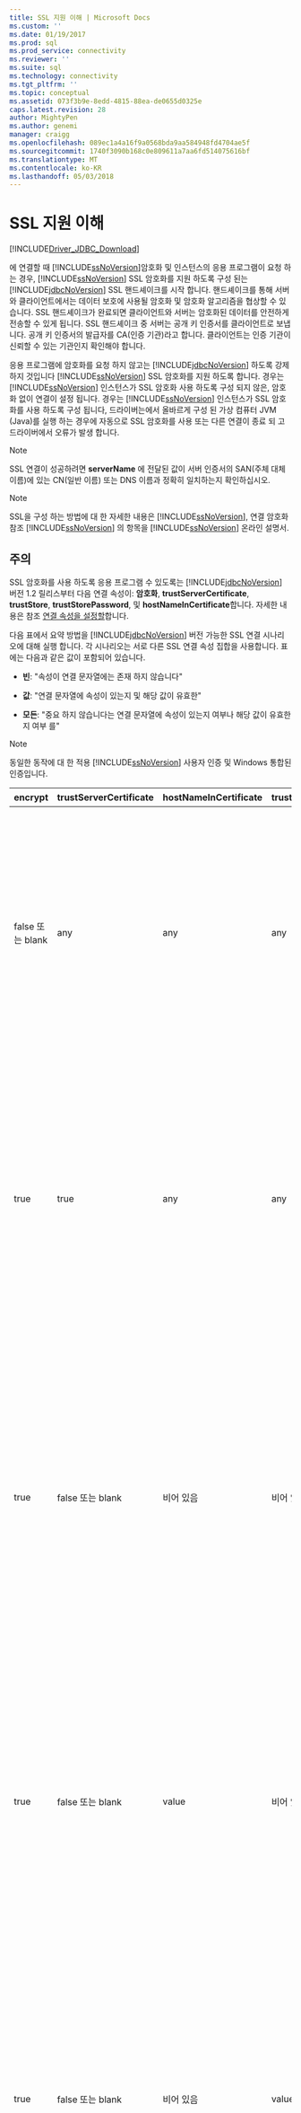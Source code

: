 ```yaml
---
title: SSL 지원 이해 | Microsoft Docs
ms.custom: ''
ms.date: 01/19/2017
ms.prod: sql
ms.prod_service: connectivity
ms.reviewer: ''
ms.suite: sql
ms.technology: connectivity
ms.tgt_pltfrm: ''
ms.topic: conceptual
ms.assetid: 073f3b9e-8edd-4815-88ea-de0655d0325e
caps.latest.revision: 28
author: MightyPen
ms.author: genemi
manager: craigg
ms.openlocfilehash: 089ec1a4a16f9a0568bda9aa584948fd4704ae5f
ms.sourcegitcommit: 1740f3090b168c0e809611a7aa6fd514075616bf
ms.translationtype: MT
ms.contentlocale: ko-KR
ms.lasthandoff: 05/03/2018
---
```

# <a name="understanding-ssl-support"></a>SSL 지원 이해
[!INCLUDE[Driver_JDBC_Download](../../includes/driver_jdbc_download.md)]

  에 연결할 때 [!INCLUDE[ssNoVersion](../../includes/ssnoversion_md.md)]암호화 및 인스턴스의 응용 프로그램이 요청 하는 경우, [!INCLUDE[ssNoVersion](../../includes/ssnoversion_md.md)] SSL 암호화를 지원 하도록 구성 된는 [!INCLUDE[jdbcNoVersion](../../includes/jdbcnoversion_md.md)] SSL 핸드셰이크를 시작 합니다. 핸드셰이크를 통해 서버와 클라이언트에서는 데이터 보호에 사용될 암호화 및 암호화 알고리즘을 협상할 수 있습니다. SSL 핸드셰이크가 완료되면 클라이언트와 서버는 암호화된 데이터를 안전하게 전송할 수 있게 됩니다. SSL 핸드셰이크 중 서버는 공개 키 인증서를 클라이언트로 보냅니다. 공개 키 인증서의 발급자를 CA(인증 기관)라고 합니다. 클라이언트는 인증 기관이 신뢰할 수 있는 기관인지 확인해야 합니다.  
  
 응용 프로그램에 암호화를 요청 하지 않고는 [!INCLUDE[jdbcNoVersion](../../includes/jdbcnoversion_md.md)] 하도록 강제 하지 것입니다 [!INCLUDE[ssNoVersion](../../includes/ssnoversion_md.md)] SSL 암호화를 지원 하도록 합니다. 경우는 [!INCLUDE[ssNoVersion](../../includes/ssnoversion_md.md)] 인스턴스가 SSL 암호화 사용 하도록 구성 되지 않은, 암호화 없이 연결이 설정 됩니다. 경우는 [!INCLUDE[ssNoVersion](../../includes/ssnoversion_md.md)] 인스턴스가 SSL 암호화를 사용 하도록 구성 됩니다, 드라이버는에서 올바르게 구성 된 가상 컴퓨터 JVM (Java)를 실행 하는 경우에 자동으로 SSL 암호화를 사용 또는 다른 연결이 종료 되 고 드라이버에서 오류가 발생 합니다.  
  
> [!NOTE]  
>  SSL 연결이 성공하려면 **serverName** 에 전달된 값이 서버 인증서의 SAN(주체 대체 이름)에 있는 CN(일반 이름) 또는 DNS 이름과 정확히 일치하는지 확인하십시오.  
  
> [!NOTE]  
>  SSL을 구성 하는 방법에 대 한 자세한 내용은 [!INCLUDE[ssNoVersion](../../includes/ssnoversion_md.md)], 연결 암호화 참조 [!INCLUDE[ssNoVersion](../../includes/ssnoversion_md.md)] 의 항목을 [!INCLUDE[ssNoVersion](../../includes/ssnoversion_md.md)] 온라인 설명서.  
  
## <a name="remarks"></a>주의  
 SSL 암호화를 사용 하도록 응용 프로그램 수 있도록는 [!INCLUDE[jdbcNoVersion](../../includes/jdbcnoversion_md.md)] 버전 1.2 릴리스부터 다음 연결 속성이: **암호화**, **trustServerCertificate**, **trustStore**, **trustStorePassword**, 및 **hostNameInCertificate**합니다. 자세한 내용은 참조 [연결 속성을 설정할](../../connect/jdbc/setting-the-connection-properties.md)합니다.  
  
 다음 표에서 요약 방법을 [!INCLUDE[jdbcNoVersion](../../includes/jdbcnoversion_md.md)] 버전 가능한 SSL 연결 시나리오에 대해 실행 합니다. 각 시나리오는 서로 다른 SSL 연결 속성 집합을 사용합니다. 표에는 다음과 같은 값이 포함되어 있습니다.  
  
-   **빈**: "속성이 연결 문자열에는 존재 하지 않습니다"  
  
-   **값**: "연결 문자열에 속성이 있는지 및 해당 값이 유효한"  
  
-   **모든**: "중요 하지 않습니다는 연결 문자열에 속성이 있는지 여부나 해당 값이 유효한 지 여부 를"  
  
> [!NOTE]  
>  동일한 동작에 대 한 적용 [!INCLUDE[ssNoVersion](../../includes/ssnoversion_md.md)] 사용자 인증 및 Windows 통합된 인증입니다.  
  
|encrypt|trustServerCertificate|hostNameInCertificate|trustStore|trustStorePassword|동작|  
|-------------|----------------------------|---------------------------|----------------|------------------------|--------------|  
|false 또는 blank|any|any|any|any|[!INCLUDE[jdbcNoVersion](../../includes/jdbcnoversion_md.md)] 하도록 강제 하지 것입니다 [!INCLUDE[ssNoVersion](../../includes/ssnoversion_md.md)] SSL 암호화를 지원 하도록 합니다. 서버에 자체 서명된 인증서가 있는 경우 드라이버에서 SSL 인증서 교환을 시작합니다. SSL 인증서의 유효성은 검사되지 않으며 자격 증명(로그인 패킷에 있음)만 암호화됩니다.<br /><br /> 클라이언트에서 SSL 암호화를 지원하도록 서버가 요구할 경우 드라이버에서 SSL 인증서 교환을 시작합니다. SSL 인증서의 유효성은 검사되지 않지만 전체 통신은 암호화됩니다.|  
|true|true|any|any|any|[!INCLUDE[jdbcNoVersion](../../includes/jdbcnoversion_md.md)] 와 SSL 암호화를 사용 하는 요청은 [!INCLUDE[ssNoVersion](../../includes/ssnoversion_md.md)]합니다.<br /><br /> 클라이언트에서 SSL 암호화를 지원하도록 서버가 요구하거나 서버에서 암호화를 지원하는 경우 드라이버에서 SSL 인증서 교환을 시작합니다. 되는 경우는 **trustServerCertificate** 속성이 "true", 드라이버는 SSL 인증서의 유효성을 검사 하지 것입니다.<br /><br /> 서버가 암호화를 지원하도록 구성되어 있지 않은 경우 드라이버에서 오류가 발생하고 연결이 종료됩니다.|  
|true|false 또는 blank|비어 있음|비어 있음|비어 있음|[!INCLUDE[jdbcNoVersion](../../includes/jdbcnoversion_md.md)] 와 SSL 암호화를 사용 하는 요청은 [!INCLUDE[ssNoVersion](../../includes/ssnoversion_md.md)]합니다.<br /><br /> 클라이언트에서 SSL 암호화를 지원하도록 서버가 요구하거나 서버에서 암호화를 지원하는 경우 드라이버에서 SSL 인증서 교환을 시작합니다.<br /><br /> 드라이버는 연결 URL에 지정된 **serverName** 속성을 사용하여 서버 SSL 인증서의 유효성을 검사하며 트러스트 관리자 팩터리의 조회 규칙에 따라 사용할 인증서 저장소를 결정합니다.<br /><br /> 서버가 암호화를 지원하도록 구성되어 있지 않은 경우 드라이버에서 오류가 발생하고 연결이 종료됩니다.|  
|true|false 또는 blank|value|비어 있음|비어 있음|[!INCLUDE[jdbcNoVersion](../../includes/jdbcnoversion_md.md)] 와 SSL 암호화를 사용 하는 요청은 [!INCLUDE[ssNoVersion](../../includes/ssnoversion_md.md)]합니다.<br /><br /> 클라이언트에서 SSL 암호화를 지원하도록 서버가 요구하거나 서버에서 암호화를 지원하는 경우 드라이버에서 SSL 인증서 교환을 시작합니다.<br /><br /> 드라이버에 대 한 지정 된 값을 사용 하 여 SSL 인증서의 주체 값 유효성을 검사 합니다는 **hostNameInCertificate** 속성입니다.<br /><br /> 서버가 암호화를 지원하도록 구성되어 있지 않은 경우 드라이버에서 오류가 발생하고 연결이 종료됩니다.|  
|true|false 또는 blank|비어 있음|value|value|[!INCLUDE[jdbcNoVersion](../../includes/jdbcnoversion_md.md)] 와 SSL 암호화를 사용 하는 요청은 [!INCLUDE[ssNoVersion](../../includes/ssnoversion_md.md)]합니다.<br /><br /> 클라이언트에서 SSL 암호화를 지원하도록 서버가 요구하거나 서버에서 암호화를 지원하는 경우 드라이버에서 SSL 인증서 교환을 시작합니다.<br /><br /> 드라이버는 **trustStore** 속성 값을 사용하여 인증서 trustStore 파일을 찾고 **trustStorePassword** 속성 값을 사용하여 trustStore 파일의 무결성을 검사합니다.<br /><br /> 서버가 암호화를 지원하도록 구성되어 있지 않은 경우 드라이버에서 오류가 발생하고 연결이 종료됩니다.|  
|true|false 또는 blank|비어 있음|비어 있음|value|[!INCLUDE[jdbcNoVersion](../../includes/jdbcnoversion_md.md)] 와 SSL 암호화를 사용 하는 요청은 [!INCLUDE[ssNoVersion](../../includes/ssnoversion_md.md)]합니다.<br /><br /> 클라이언트에서 SSL 암호화를 지원하도록 서버가 요구하거나 서버에서 암호화를 지원하는 경우 드라이버에서 SSL 인증서 교환을 시작합니다.<br /><br /> 드라이버는 **trustStorePassword** 속성 값을 사용하여 기본 trustStore 파일의 무결성을 검사합니다.<br /><br /> 서버가 암호화를 지원하도록 구성되어 있지 않은 경우 드라이버에서 오류가 발생하고 연결이 종료됩니다.|  
|true|false 또는 blank|비어 있음|value|비어 있음|[!INCLUDE[jdbcNoVersion](../../includes/jdbcnoversion_md.md)] 와 SSL 암호화를 사용 하는 요청은 [!INCLUDE[ssNoVersion](../../includes/ssnoversion_md.md)]합니다.<br /><br /> 클라이언트에서 SSL 암호화를 지원하도록 서버가 요구하거나 서버에서 암호화를 지원하는 경우 드라이버에서 SSL 인증서 교환을 시작합니다.<br /><br /> 드라이버는 **trustStore** 속성 값을 사용하여 trustStore 파일의 위치를 조회합니다.<br /><br /> 서버가 암호화를 지원하도록 구성되어 있지 않은 경우 드라이버에서 오류가 발생하고 연결이 종료됩니다.|  
|true|false 또는 blank|value|비어 있음|value|[!INCLUDE[jdbcNoVersion](../../includes/jdbcnoversion_md.md)] 와 SSL 암호화를 사용 하는 요청은 [!INCLUDE[ssNoVersion](../../includes/ssnoversion_md.md)]합니다.<br /><br /> 클라이언트에서 SSL 암호화를 지원하도록 서버가 요구하거나 서버에서 암호화를 지원하는 경우 드라이버에서 SSL 인증서 교환을 시작합니다.<br /><br /> 드라이버는 **trustStorePassword** 속성 값을 사용하여 기본 trustStore 파일의 무결성을 검사합니다. 드라이버를 사용 하는 또한는 **hostNameInCertificate** 속성 값을 SSL 인증서의 유효성을 검사 합니다.<br /><br /> 서버가 암호화를 지원하도록 구성되어 있지 않은 경우 드라이버에서 오류가 발생하고 연결이 종료됩니다.|  
|true|false 또는 blank|value|value|비어 있음|[!INCLUDE[jdbcNoVersion](../../includes/jdbcnoversion_md.md)] 와 SSL 암호화를 사용 하는 요청은 [!INCLUDE[ssNoVersion](../../includes/ssnoversion_md.md)]합니다.<br /><br /> 클라이언트에서 SSL 암호화를 지원하도록 서버가 요구하거나 서버에서 암호화를 지원하는 경우 드라이버에서 SSL 인증서 교환을 시작합니다.<br /><br /> 드라이버는 **trustStore** 속성 값을 사용하여 trustStore 파일의 위치를 조회합니다. 드라이버를 사용 하는 또한는 **hostNameInCertificate** 속성 값을 SSL 인증서의 유효성을 검사 합니다.<br /><br /> 서버가 암호화를 지원하도록 구성되어 있지 않은 경우 드라이버에서 오류가 발생하고 연결이 종료됩니다.|  
|true|false 또는 blank|value|value|value|[!INCLUDE[jdbcNoVersion](../../includes/jdbcnoversion_md.md)] 와 SSL 암호화를 사용 하는 요청은 [!INCLUDE[ssNoVersion](../../includes/ssnoversion_md.md)]합니다.<br /><br /> 클라이언트에서 SSL 암호화를 지원하도록 서버가 요구하거나 서버에서 암호화를 지원하는 경우 드라이버에서 SSL 인증서 교환을 시작합니다.<br /><br /> 드라이버는 **trustStore** 속성 값을 사용하여 인증서 trustStore 파일을 찾고 **trustStorePassword** 속성 값을 사용하여 trustStore 파일의 무결성을 검사합니다. 드라이버를 사용 하는 또한는 **hostNameInCertificate** 속성 값을 SSL 인증서의 유효성을 검사 합니다.<br /><br /> 서버가 암호화를 지원하도록 구성되어 있지 않은 경우 드라이버에서 오류가 발생하고 연결이 종료됩니다.|  
  
 Encrypt 속성이로 설정 되어 있으면 **true**, [!INCLUDE[jdbcNoVersion](../../includes/jdbcnoversion_md.md)] JVM의 기본 JSSE 보안 공급자를 사용 하 여와 SSL 암호화를 협상 [!INCLUDE[ssNoVersion](../../includes/ssnoversion_md.md)]합니다. 기본 보안 공급자는 SSL 암호화를 성공적으로 협상하는 데 필요한 기능을 모두 지원하지 않을 수 있습니다. 예를 들어 기본 보안 공급자에 사용 된 RSA 공개 키의 크기 지원 하지 않을 수 있습니다는 [!INCLUDE[ssNoVersion](../../includes/ssnoversion_md.md)] SSL 인증서입니다. 이 경우 기본 보안 공급자에서 오류가 발생하여 JDBC 드라이버가 연결을 종료합니다. 이 문제를 해결하려면 다음 중 하나를 수행하십시오.  
  
-   구성의 [!INCLUDE[ssNoVersion](../../includes/ssnoversion_md.md)] 보다 작은 RSA 공개 키를 가진 서버 인증서와  
  
-   다른 JSSE 보안 공급자를 사용 하도록 JVM을 구성에서 "\<java 홈 > / lib/security/java.security" 보안 속성 파일  
  
-   다른 JVM을 사용합니다.  
  
## <a name="validating-server-ssl-certificate"></a>서버 SSL 인증서의 유효성 검사  
 SSL 핸드셰이크 중 서버는 공개 키 인증서를 클라이언트로 보냅니다. JDBC 드라이버 또는 클라이언트는 클라이언트에서 신뢰하는 인증 기관에서 서버 인증서를 발행했는지 검사해야 합니다. 서버 인증서는 다음 조건을 충족해야 합니다.  
  
-   인증서가 신뢰할 수 있는 인증 기관에 의해 발행되었습니다.  
  
-   인증서는 서버 인증용으로 발행되어야 합니다.  
  
-   인증서가 만료되지 않았습니다.  
  
-   CN (일반 이름) 주체에서 또는 DNS 이름에는 대체 SAN (주체 이름) 인증서의 정확히 일치 하는 **serverName** 연결 문자열에 지정 된 값을 지정 하는 경우는  **hostNameInCertificate** 속성 값입니다.  
  
-   DNS 이름은 와일드카드 문자를 포함할 수 있습니다. 하지만 [!INCLUDE[jdbcNoVersion](../../includes/jdbcnoversion_md.md)] 와일드 카드 일치를 지원 하지 않습니다. 즉, abc.com *.com 일치 하지 것입니다 되지만 \*.com 일치시킬지 \*. com입니다.  
  
## <a name="see-also"></a>관련 항목:  
 [SSL 암호화를 사용 하 여](../../connect/jdbc/using-ssl-encryption.md)   
 [JDBC 드라이버 응용 프로그램 보안](../../connect/jdbc/securing-jdbc-driver-applications.md)  
  
  
